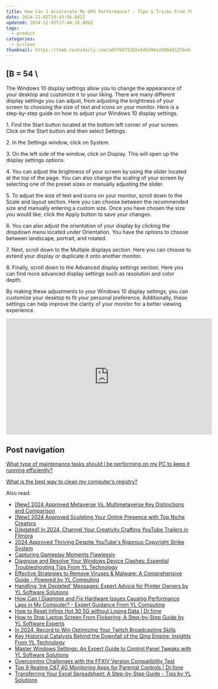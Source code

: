 ```yaml
---
title: How Can I Accelerate My GPU Performance? - Tips & Tricks From YL Computing
date: 2024-12-02T19:43:56.841Z
updated: 2024-12-05T17:44:16.896Z
tags:
  - product
categories:
  - pcclean
thumbnail: https://thmb.techidaily.com/ad5f66753b5e5db396a2d95dd125beb1ea4eecb0fbe535705f1d76a57fc9ac9b.jpg
---
```


## \[B = 54 \

The Windows 10 display settings allow you to change the appearance of your desktop and customize it to your liking. There are many different display settings you can adjust, from adjusting the brightness of your screen to choosing the size of text and icons on your monitor. Here is a step-by-step guide on how to adjust your Windows 10 display settings. 

1\. Find the Start button located at the bottom left corner of your screen. Click on the Start button and then select Settings.

2\. In the Settings window, click on System.

3\. On the left side of the window, click on Display. This will open up the display settings options. 

4\. You can adjust the brightness of your screen by using the slider located at the top of the page. You can also change the scaling of your screen by selecting one of the preset sizes or manually adjusting the slider.

5\. To adjust the size of text and icons on your monitor, scroll down to the Scale and layout section. Here you can choose between the recommended size and manually entering a custom size. Once you have chosen the size you would like, click the Apply button to save your changes.

6\. You can also adjust the orientation of your display by clicking the dropdown menu located under Orientation. You have the options to choose between landscape, portrait, and rotated.

7\. Next, scroll down to the Multiple displays section. Here you can choose to extend your display or duplicate it onto another monitor.

8\. Finally, scroll down to the Advanced display settings section. Here you can find more advanced display settings such as resolution and color depth. 

By making these adjustments to your Windows 10 display settings, you can customize your desktop to fit your personal preference. Additionally, these settings can help improve the clarity of your monitor for a better viewing experience.

<!-- affiliate ads begin -->
<iframe width="560" height="315" src="https://www.youtube.com/embed/T-ssCD10v2M?si=WVWGNayUiCAkMZzZ" title="YouTube video player" frameborder="0" allow="accelerometer; autoplay; clipboard-write; encrypted-media; gyroscope; picture-in-picture; web-share" referrerpolicy="strict-origin-when-cross-origin" allowfullscreen></iframe>
<!-- affiliate ads end -->

## Post navigation

[What type of maintenance tasks should I be performing on my PC to keep it running efficiently?](https://tools.techidaily.com/pcclean/products/)

[What is the best way to clean my computer’s registry?](https://tools.techidaily.com/pcclean/products/)

<ins class="adsbygoogle"
     style="display:block"
     data-ad-format="autorelaxed"
     data-ad-client="ca-pub-7571918770474297"
     data-ad-slot="1223367746"></ins>

<ins class="adsbygoogle"
     style="display:block"
     data-ad-client="ca-pub-7571918770474297"
     data-ad-slot="8358498916"
     data-ad-format="auto"
     data-full-width-responsive="true"></ins>

<span class="atpl-alsoreadstyle">Also read:</span>
<div><ul>
<li><a href="https://fox-cloud.techidaily.com/new-2024-approved-metaverse-vs-multimetaverse-key-distinctions-and-comparison/"><u>[New] 2024 Approved Metaverse Vs. Multimetaverse Key Distinctions and Comparison</u></a></li>
<li><a href="https://instagram-clips.techidaily.com/new-2024-approved-sculpting-your-online-presence-with-top-niche-creators/"><u>[New] 2024 Approved Sculpting Your Online Presence with Top Niche Creators</u></a></li>
<li><a href="https://youtube-lab.techidaily.com/ed-in-2024-channel-your-creativity-crafting-youtube-trailers-in-filmora/"><u>[Updated] In 2024, Channel Your Creativity Crafting YouTube Trailers in Filmora</u></a></li>
<li><a href="https://youtube-sure.techidaily.com/approved-thriving-despite-youtubes-rigorous-copyright-strike-system/"><u>2024 Approved Thriving Despite YouTube's Rigorous Copyright Strike System</u></a></li>
<li><a href="https://screen-recording.techidaily.com/capturing-gameplay-moments-flawlessly/"><u>Capturing Gameplay Moments Flawlessly</u></a></li>
<li><a href="https://discover-bits.techidaily.com/diagnose-and-resolve-your-windows-device-clashes-essential-troubleshooting-tips-from-yl-technology/"><u>Diagnose and Resolve Your Windows Device Clashes: Essential Troubleshooting Tips From YL Technology</u></a></li>
<li><a href="https://discover-bits.techidaily.com/effective-strategies-to-remove-viruses-and-malware-a-comprehensive-guide-powered-by-yl-computing/"><u>Effective Strategies to Remove Viruses & Malware: A Comprehensive Guide - Powered by YL Computing</u></a></li>
<li><a href="https://discover-bits.techidaily.com/handling-ink-depleted-messages-expert-advice-for-printer-owners-by-yl-software-solutions/"><u>Handling 'Ink Depleted' Messages: Expert Advice for Printer Owners by YL Software Solutions</u></a></li>
<li><a href="https://discover-bits.techidaily.com/how-can-i-diagnose-and-fix-hardware-issues-causing-performance-lags-in-my-computer-expert-guidance-from-yl-computing/"><u>How Can I Diagnose and Fix Hardware Issues Causing Performance Lags in My Computer? - Expert Guidance From YL Computing</u></a></li>
<li><a href="https://techidaily.com/how-to-reset-infinix-hot-30-5g-without-losing-data-drfone-by-drfone-reset-android-reset-android/"><u>How to Reset Infinix Hot 30 5G without Losing Data | Dr.fone</u></a></li>
<li><a href="https://discover-bits.techidaily.com/how-to-stop-laptop-screen-from-flickering-a-step-by-step-guide-by-yl-software-experts/"><u>How to Stop Laptop Screen From Flickering: A Step-by-Step Guide by YL Software Experts</u></a></li>
<li><a href="https://screen-sharing-recording.techidaily.com/in-2024-record-to-win-optimizing-your-twitch-broadcasting-skills/"><u>In 2024, Record to Win Optimizing Your Twitch Broadcasting Skills</u></a></li>
<li><a href="https://discover-bits.techidaily.com/key-historical-catalysts-behind-the-downfall-of-the-qing-empire-insights-from-yl-technology/"><u>Key Historical Catalysts Behind the Downfall of the Qing Empire: Insights From YL Technology</u></a></li>
<li><a href="https://discover-bits.techidaily.com/master-windows-settings-an-expert-guide-to-control-panel-tweaks-with-yl-software-solutions/"><u>Master Windows Settings: An Expert Guide to Control Panel Tweaks with YL Software Solutions</u></a></li>
<li><a href="https://win-blog.techidaily.com/overcoming-challenges-with-the-ffxiv-version-compatibility-test/"><u>Overcoming Challenges with the FFXIV Version Compatibility Test</u></a></li>
<li><a href="https://android-location-track.techidaily.com/top-9-realme-c67-4g-monitoring-apps-for-parental-controls-drfone-by-drfone-virtual-android/"><u>Top 9 Realme C67 4G Monitoring Apps for Parental Controls | Dr.fone</u></a></li>
<li><a href="https://discover-bits.techidaily.com/transferring-your-excel-spreadsheet-a-step-by-step-guide-tips-by-yl-solutions/"><u>Transferring Your Excel Spreadsheet: A Step-by-Step Guide - Tips by YL Solutions</u></a></li>
</ul></div>

